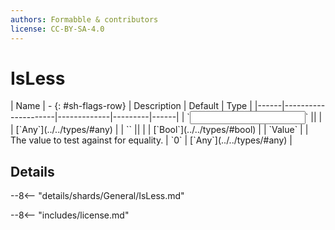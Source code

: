 ```yaml
---
authors: Formabble & contributors
license: CC-BY-SA-4.0
---
```



# IsLess

<div class="sh-parameters" markdown="1">
| Name | - {: #sh-flags-row} | Description | Default | Type |
|------|---------------------|-------------|---------|------|
| `<input>` || | | [`Any`](../../types/#any) |
| `<output>` || | | [`Bool`](../../types/#bool) |
| `Value` |  | The value to test against for equality. | `0` | [`Any`](../../types/#any) |

</div>



## Details

--8<-- "details/shards/General/IsLess.md"


--8<-- "includes/license.md"

